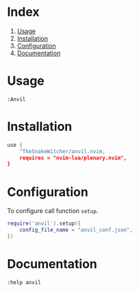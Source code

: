 # Index


1. [Usage](#Usage)
2. [Installation](#Installation)
3. [Configuration](#Configuration)
4. [Documentation](#Documentation)


# Usage


`:Anvil`


# Installation


```lua
use {
    "TheSnakeWitcher/anvil.nvim,
    requires = "nvim-lua/plenary.nvim",
}
```


# Configuration


To configure call function `setup`. 

```lua
require('anvil').setup({
    config_file_name = "anvil_conf.json",
})
```


# Documentation


`:help anvil`


